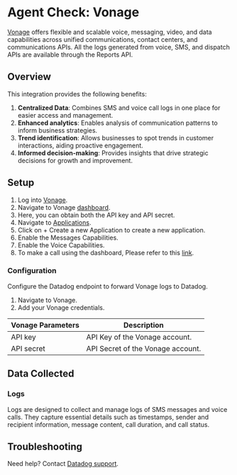 # Agent Check: Vonage

[Vonage](https://www.vonage.com/) offers flexible and scalable voice, messaging, video, and data capabilities across unified communications, contact centers, and communications APIs. All the logs generated from voice, SMS, and dispatch APIs are available through the Reports API.

## Overview

This integration provides the following benefits:
1. **Centralized Data**: Combines SMS and voice call logs in one place for easier access and management.
2. **Enhanced analytics**: Enables analysis of communication patterns to inform business strategies.
3. **Trend identification**: Allows businesses to spot trends in customer interactions, aiding proactive engagement.
4. **Informed decision-making**: Provides insights that drive strategic decisions for growth and improvement.

## Setup

1. Log into [Vonage](https://www.vonage.com/log-in/).
2. Navigate to Vonage [dashboard](https://dashboard.nexmo.com/).
3. Here, you can obtain both the API key and API secret.
4. Navigate to [Applications](https://dashboard.nexmo.com/applications).
5. Click on + Create a new Application to create a new application.
6. Enable the Messages Capabilities.
7. Enable the Voice Capabilities.
8. To make a call using the dashboard, Please refer to this [link](https://developer.vonage.com/en/voice/voice-api/getting-started?lang=using-dashboard).

### Configuration

Configure the Datadog endpoint to forward Vonage logs to Datadog.
1. Navigate to Vonage.
2. Add your Vonage credentials.

| Vonage Parameters | Description |
|----------|----------|
| API key | API Key of the Vonage account. |
| API secret | API Secret of the Vonage account. |


## Data Collected

### Logs

Logs are designed to collect and manage logs of SMS messages and voice calls. They capture essential details such as timestamps, sender and recipient information, message content, call duration, and call status.

## Troubleshooting

Need help? Contact [Datadog support][3].

[1]: **LINK_TO_INTEGRATION_SITE**
[2]: https://app.datadoghq.com/account/settings/agent/latest
[3]: https://docs.datadoghq.com/help/

